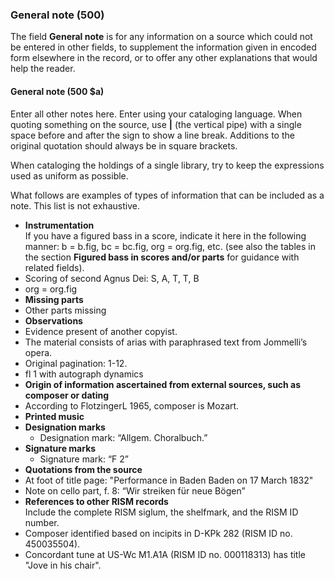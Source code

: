 ### General note (500)

The field **General note** is for any information on a source which could not be entered in other fields, to supplement the information given in encoded form elsewhere in the record, or to offer any other explanations that would help the reader.

#### General note (500 $a)

Enter all other notes here. Enter using your cataloging language. When quoting something on the source, use **\|** (the vertical pipe) with a single space before and after the sign to show a line break. Additions to the original quotation should always be in square brackets.

When cataloging the holdings of a single library, try to keep the expressions used as uniform as possible.

What follows are examples of types of information that can be included as a note. This list is not exhaustive.

- **Instrumentation**  
  If you have a figured bass in a score, indicate it here in the following manner: b = b.fig, bc = bc.fig, org = org.fig, etc. (see also the tables in the section **Figured bass in scores and/or parts** for guidance with related fields).
 - Scoring of second Agnus Dei: S, A, T, T, B
 - org = org.fig
- **Missing parts**
 - Other parts missing
- **Observations**
 - Evidence present of another copyist.
 - The material consists of arias with paraphrased text from Jommelli’s opera.
 - Original pagination: 1-12.
 - fl 1 with autograph dynamics
- **Origin of information ascertained from external sources, such as composer or dating**
 - According to FlotzingerL 1965, composer is Mozart.
- **Printed music**
 - **Designation marks**
   - Designation mark: “Allgem. Choralbuch.”
 - **Signature marks**
   - Signature mark: “F 2”
- **Quotations from the source**
 - At foot of title page: "Performance in Baden Baden on 17 March 1832"
 - Note on cello part, f. 8: “Wir streiken für neue Bögen”
- **References to other RISM records**  
  Include the complete RISM siglum, the shelfmark, and the RISM ID number.
 - Composer identified based on incipits in D-KPk 282 (RISM ID no. 450035504).
 - Concordant tune at US-Wc M1.A1A (RISM ID no. 000118313) has title "Jove in his chair".
